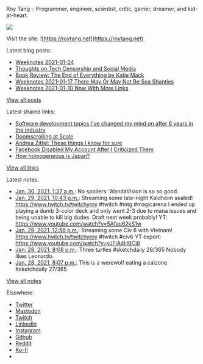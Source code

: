Roy Tang :: Programmer, engineer, scientist, critic, gamer, dreamer, and kid-at-heart.

![](https://roytang.net/static/img/profile.jpg)

Visit the site: ![https://roytang.net](https://roytang.net)

Latest blog posts:

- [Weeknotes 2021-01-24](https://roytang.net/2021/01/weeknotes-2021-01-24/)
- [Thoughts on Tech Censorship and Social Media](https://roytang.net/2021/01/tech-censorship/)
- [Book Review: The End of Everything by Katie Mack](https://roytang.net/2021/01/end-of-everything/)
- [Weeknotes 2021-01-17 There May Or May Not Be Sea Shanties](https://roytang.net/2021/01/weeknotes-2021-01-17/)
- [Weeknotes 2021-01-10 Now With More Links](https://roytang.net/2021/01/weeknotes-2021-01-10/)

[View all posts](https://roytang.net/blog)

Latest shared links:

- [Software development topics I&#x27;ve changed my mind on after 6 years in the industry](https://roytang.net/2021/01/software-development-topics-ive-changed-my-mind-on-after-6-years-in-the-industry/)
- [Doomscrolling at Scale](https://roytang.net/2021/01/doomscrolling-at-scale/)
- [Andrea Zittel: These things I know for sure](https://roytang.net/2021/01/andrea-zittel-these-things-i-know-for-sure/)
- [Facebook Disabled My Account After I Criticized Them](https://roytang.net/2021/01/facebook-disabled-my-account-after-i-criticized-them/)
- [How homogeneous is Japan?](https://roytang.net/2021/01/how-homogeneous-is-japan/)

[View all links](https://roytang.net/links)

Latest notes:

- [Jan. 30, 2021, 1:37 a.m.](https://roytang.net/2021/01/1355208484178939906/): No spoilers: WandaVision is so so good.
- [Jan. 29, 2021, 10:43 p.m.](https://roytang.net/2021/01/1355164547842248704/): Streaming some late-night Kaldheim sealed! https://www.twitch.tv/twitchyroy #twitch #mtg #magicarena I ended up playing a dumb 3-color deck and only went 2-3 due to mana issues and being unable to kill big dudes. Draft next week probably! YT: https://www.youtube.com/watch?v=5Afau62kS1w
- [Jan. 29, 2021, 12:56 p.m.](https://roytang.net/2021/01/1355016829169754115/): Streaming some Civ 6 with Vietnam! https://www.twitch.tv/twitchyroy #twitch #civ6 YT export: https://www.youtube.com/watch?v=yJFiA4HBCi8
- [Jan. 28, 2021, 8:08 p.m.](https://roytang.net/2021/01/1354763190983290883/): Three turtles #sketchdaily 28/365 Nobody likes Leonardo.
- [Jan. 28, 2021, 8:07 p.m.](https://roytang.net/2021/01/1354763044119699461/): This is a werewolf eating a calzone #sketchdaily 27/365

[View all notes](https://roytang.net/notes)

Elsewhere:

- [Twitter](https://twitter.com/roytang)
- [Mastodon](https://mastodon.technology/@roytang)
- [Twitch](https://twitch.tv/twitchyroy)
- [LinkedIn](https://www.linkedin.com/in/roytang)
- [Instagram](https://instagram.com/roytang0400)
- [Github](https://github.com/roytang)
- [Reddit](https://reddit.com/u/hungryroy)
- [Ko-fi](https://ko-fi.com/roytang)
- [](mailto:hello@roytang.net)